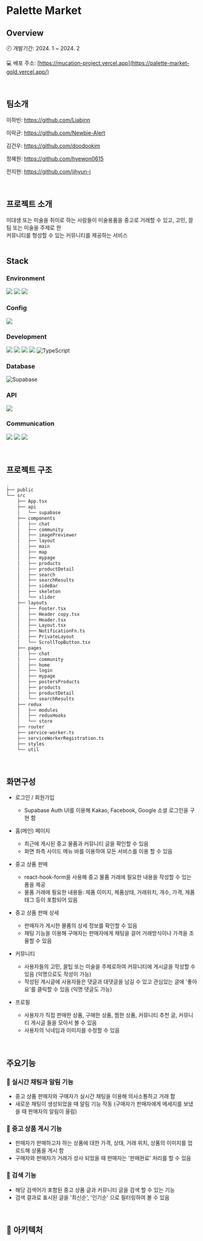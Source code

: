 # Palette Market

## Overview

🕗 개발기간: 2024. 1 ~ 2024. 2  

💻 배포 주소: [https://mucation-project.vercel.app](https://palette-market-gold.vercel.app/)



<br/>

## 팀소개

이하빈: https://github.com/Liabinn

이락균: https://github.com/Newbie-Alert

김건우: https://github.com/doodookim

정혜원: https://github.com/hyewon0615

전지현: https://github.com/jihyun-j

<br/>

## 프로젝트 소개

<aside>
미대생 또는 미술을 취미로 하는 사람들이 미술용품을 중고로 거래할 수 있고, 고민, 끌팀 또는 미술을 주제로 한<br/>
커뮤니티를 형성할 수 있는 커뮤니티를 제공하는 서비스

</aside>

<br/>

## Stack

### Environment
 
<img src="https://img.shields.io/badge/GIT-F05032?style=for-the-badge&logo=Git&logoColor=white"/></a>
<img src="https://img.shields.io/badge/GITHUB-181717?style=for-the-badge&logo=GitHub&logoColor=white"/></a>
<img src="https://img.shields.io/badge/VISUAL STUDIO CODE-007ACC?style=for-the-badge&logo=visualstudiocode&logoColor=white"/></a>

### Config

<img src="https://img.shields.io/badge/YARN-2C8EBB?style=for-the-badge&logo=Yarn&logoColor=white"/></a>


### Development
<img src="https://img.shields.io/badge/HTML-E34F26?style=for-the-badge&logo=HTML5&logoColor=white"/></a>
<img src="https://img.shields.io/badge/CSS-1572B6?style=for-the-badge&logo=CSS3&logoColor=white"/></a>
<img src="https://img.shields.io/badge/JAVASCRIPT-F7DF1E?style=for-the-badge&logo=JavaScript&logoColor=black"/></a> 
<img src="https://img.shields.io/badge/React-61DAFB?style=for-the-badge&logo=React&logoColor=black"/></a>
![TypeScript](https://img.shields.io/badge/typescript-%23007ACC.svg?style=for-the-badge&logo=typescript&logoColor=white)

### Database

![Supabase](https://img.shields.io/badge/Supabase-3ECF8E?style=for-the-badge&logo=supabase&logoColor=white)

### API

<img src="https://img.shields.io/badge/KAKAO MAP-FFCD00?style=for-the-badge&logo=KaKao&logoColor=black"/></a>  

### Communication

<img src="https://img.shields.io/badge/SLACK-4A154B?style=for-the-badge&logo=Slack&logoColor=white"/></a>
<img src="https://img.shields.io/badge/Notion-000000?style=for-the-badge&logo=Notion&logoColor=white"/></a>
<img src="https://img.shields.io/badge/FIGMA-F24E1E?style=for-the-badge&logo=Figma&logoColor=white"/></a>


<br>

## 프로젝트 구조

```sh
.
├── public
└── src
    ├── App.tsx
    ├── api
    │   └── supabase
    ├── components
    │   ├── chat
    │   ├── community
    │   ├── imagePreviewer
    │   ├── layout
    │   ├── main
    │   ├── map
    │   ├── mypage
    │   ├── products
    │   ├── productDetail
    │   ├── search
    │   ├── searchResults
    │   ├── sideBar
    │   ├── skeleton
    │   └── slider
    ├── layouts
    │   ├── Footer.tsx
    │   ├── Header copy.tsx
    │   ├── Header.tsx
    │   ├── Layout.tsx
    │   ├── NotificationFn.ts
    │   ├── PrivateLayout
    │   └── ScrollTopButton.tsx
    ├── pages
    │   ├── chat
    │   ├── community
    │   ├── home
    │   ├── login
    │   ├── mypage
    │   ├── postersProducts
    │   ├── products
    │   ├── productDetail
    │   └── searchResults
    ├── redux
    │   ├── modules
    │   ├── reduxHooks
    │   └── store
    ├── router
    ├── service-worker.ts
    ├── serviceWorkerRegistration.ts
    ├── styles
    └── util
```

<br>

## 화면구성

- 로그인 /  회원가입
    - Supabase Auth UI를 이용해 Kakao, Facebook, Google 소셜 로그인을 구현 함

- 홈(메인) 페이지
    - 최근에 게시된 중고 물품과 커뮤니티 글을 확인할 수 있음
    - 화면 좌측 사이드 메뉴 바를 이용하여 모든 서비스를 이용 할 수 있음

- 중고 상품 판매
    - react-hook-form을 사용해 중고 물품 거래에 필요한 내용을 작성할 수 있는 폼을 제공
    - 물품 거래에 필요한 내용들: 제품 이미지, 제품상태, 거래위치, 개수, 가격, 제품 태그 등이 포함되어 있음
    
- 중고 상품 판매 상세
    -  판매자가 게시한 물품의 상세 정보를 확인할 수 있음
    -  채팅 기능을 이용해 구매자는 판매자에게 채팅을 걸어 거래방식이나 가격을 조율할 수 있음

- 커뮤니티
    - 사용자들의 고민, 꿀팁 또는 미술을 주제로하여 커뮤니티에 게시글을 작성할 수 있음 (익명으로도 작성이 가능)
    - 작성된 게시글에 사용자들은 댓글과 대댓글을 남길 수 있고 관심있는 글에 '좋아요'를 클릭할 수 있음 (익명 댓글도 가능)

  
- 프로필
    - 사용자가 직접 판매한 상품, 구매한 상품, 찜한 상품, 커뮤니티 추천 글, 커뮤니티 게시글 들을 모아서 볼 수 있음
    - 사용자의 닉네임과 이미지를 수정할 수 있음

<br>

## 주요기능

### 📌 실시간 채팅과 알림 기능

- 중고 상품 판매자와 구매자가 실시간 채팅을 이용해 의사소통하고 거래 함
- 새로운 채팅이 생성되었을 때 알림 기능 작동 (구매자가 판매자에게 메세지를 보냈을 때 판매자의 알림이 울림)

### 📌 중고 상품 게시 기능

- 판매자가 판매하고자 하는 상품에 대한 가격, 상태, 거래 위치, 상품의 이미지를 업로드해 상품을 게시 함
- 구매자와 판매자가 거래가 성사 되었을 때 판매자는 '판매완료' 처리를 할 수 있음

### 📌 검색 기능

- 해당 검색어가 포함된 중고 상품 글과 커뮤니티 글을 검색 할 수 있는 기능
- 검색 결과로 표시된 글을 '최신순', '인기순' 으로 필터링하여 볼 수 있음

<br/>

## 📂 아키텍처

